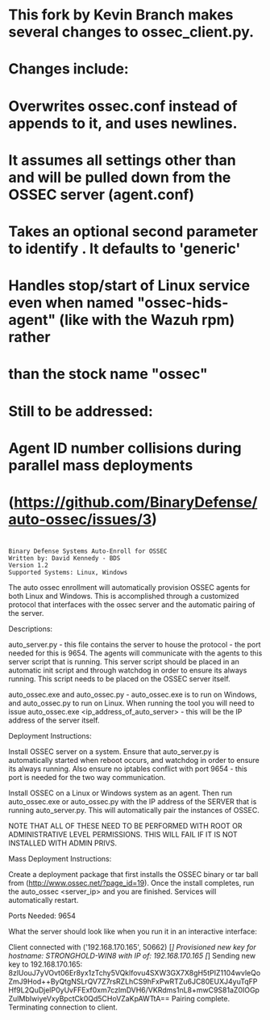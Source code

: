 
#
# This fork by Kevin Branch makes several changes to ossec_client.py.
#
# Changes include:
# 	Overwrites ossec.conf instead of appends to it, and uses newlines.  
#	  It assumes all settings other than <server-ip> and <config-profile> will be pulled down from the OSSEC server (agent.conf)
#	  Takes an optional second parameter to identify <config-profile>.  It defaults to 'generic'
#   Handles stop/start of Linux service even when named "ossec-hids-agent" (like with the Wazuh rpm) rather
#   than the stock name "ossec"
#
# Still to be addressed:
#   Agent ID number collisions during parallel mass deployments 
#   (https://github.com/BinaryDefense/auto-ossec/issues/3)
#

~~~~~~~~~~~~~~~~~~~~~~~~~~~~~~~~~~~~~~~~~~~~~~~~~~~~~~~~~~
Binary Defense Systems Auto-Enroll for OSSEC
Written by: David Kennedy - BDS
Version 1.2
Supported Systems: Linux, Windows
~~~~~~~~~~~~~~~~~~~~~~~~~~~~~~~~~~~~~~~~~~~~~~~~~~~~~~~~~~

The auto ossec enrollment will automatically provision OSSEC agents for both Linux and Windows. This is accomplished through a customized protocol
that interfaces with the ossec server and the automatic pairing of the server. 


Descriptions:

auto_server.py - this file contains the server to house the protocol - the port needed for this is 9654. The agents will communicate with the agents to this server script that is running. This server script should be placed in an automatic init script and through watchdog in order to ensure its always running. This script needs to be placed on the OSSEC server itself.

auto_ossec.exe and auto_ossec.py - auto_ossec.exe is to run on Windows, and auto_ossec.py to run on Linux. When running the tool you will need to issue auto_ossec.exe <ip_address_of_auto_server> - this will be the IP address of the server itself.

Deployment Instructions:

Install OSSEC server on a system. Ensure that auto_server.py is automatically started when reboot occurs, and watchdog in order to ensure its always running. Also ensure no iptables conflict with port 9654 - this port is needed for the two way communication.

Install OSSEC on a Linux or Windows system as an agent. Then run auto_ossec.exe or auto_ossec.py with the IP address of the SERVER that is running auto_server.py. This will automatically pair the instances of OSSEC.

NOTE THAT ALL OF THESE NEED TO BE PERFORMED WITH ROOT OR ADMINISTRATIVE LEVEL PERMISSIONS. THIS WILL FAIL IF IT IS NOT INSTALLED WITH ADMIN PRIVS.

Mass Deployment Instructions:

Create a deployment package that first installs the OSSEC binary or tar ball from (http://www.ossec.net/?page_id=19). Once the install completes, run the auto_ossec <server_ip> and you are finished. Services will automatically restart.

Ports Needed: 9654



What the server should look like when you run it in an interactive interface:

Client connected with  ('192.168.170.165', 50662)
[*] Provisioned new key for hostname: STRONGHOLD-WIN8 with IP of: 192.168.170.165
[*] Sending new key to 192.168.170.165: 8zlUouJ7yVOvt06Er8yx1zTchy5VQklfovu4SXW3GX7X8gH5tPIZ1104wvleQoZmJ9Hod++ByQtgNSLrQV7Z7rsRZLhCS9hFxPwRTZu6JC80EUXJ4yuTqFPHf9L2QuDjelP0yUvFFExf0xm7czlmDVH6/VKRdms1nL8+mwC9S81aZ0IOGpZuIMbIwiyeVxyBpctCk0Qd5CHoVZaKpAWTtA==
Pairing complete. Terminating connection to client.

